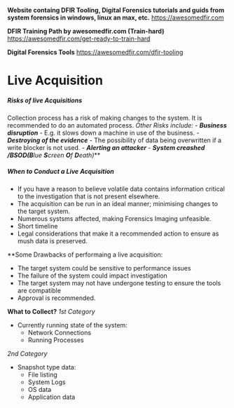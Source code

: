 **Website containg DFIR Tooling, Digital Forensics tutorials and guids from system forensics in windows, linux an max, etc.**
https://awesomedfir.com

**DFIR Training Path by awesomedfir.com (Train-hard)**
https://awesomedfir.com/get-ready-to-train-hard

**Digital Forensics Tools**
https://awesomedfir.com/dfir-tooling

# Live Acquisition
##### Risks of live Acquisitions
Collection process has a risk of making changes to the system. It is recommended to do an automated process.
	*Other Risks include:*
	- ***Business disruption*** - E.g. it slows down a machine in use of the business.
	- ***Destroying of the evidence*** - The possibility of data being overwritten if a write blocker is not used.
	- ***Alerting an attacker***
	- ***System creashed /BSOD(B**lue **S**creen **O**f **D**eath)***

##### When to Conduct a Live Acquisition
+ If you have a reason to believe volatile data contains information critical to the investigation that is not present elsewhere.
+ The acquisition can be run in an ideal manner; minimising changes to the target system.
+ Numerous systsms affected, making Forensics Imaging unfeasible.
+ Short timeline
+ Legal considerations that make it a recommended action to ensure as mush data is preserved.

**Some Drawbacks of performaing a live acquisition:
+ The target system could be sensitive to performance issues
+ The failure of the system could impact investigation
+ The target system may not have undergone testing to ensure the tools are compatible
+ Approval is recommended.

**What to Collect?**
*1st Category*
- Currently running state of the system:
	- Network Connections
	- Running Processes

*2nd Category*
- Snapshot type data:
	- File listing
	- System Logs
	- OS data
	- Application data


#